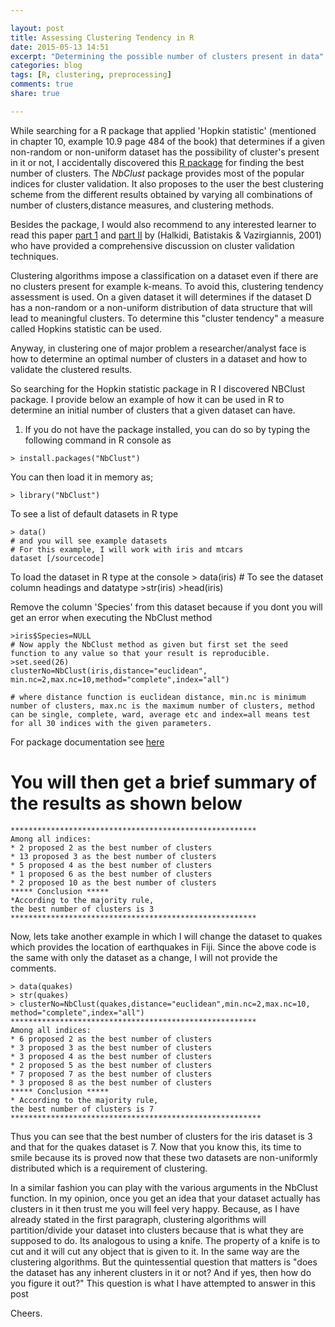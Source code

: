 ```yaml
---

layout: post
title: Assessing Clustering Tendency in R
date: 2015-05-13 14:51
excerpt: "Determining the possible number of clusters present in data"
categories: blog
tags: [R, clustering, preprocessing]
comments: true
share: true

---
```

While searching for a R package that applied 'Hopkin statistic' (mentioned in chapter 10, example 10.9 page 484 of the book) that determines if a given non-random or non-uniform dataset has the possibility of cluster's present in it or not, I accidentally discovered this <a href="http://cedric.cnam.fr/fichiers/art_2554.pdf" target="_blank">R package</a> for finding the best number of clusters. The <em>NbClust</em> package provides most of the popular indices for cluster validation. It also proposes to the user the best clustering scheme from the different results obtained by varying all combinations of number of clusters,distance measures, and clustering methods.

Besides the package, I would also recommend to any interested learner to read this paper <a href="http://web.itu.edu.tr/sgunduz/courses/verimaden/paper/validity_survey.pdf" target="_blank">part 1</a> and <a href="http://www.sigmod.org/publications/sigmod-record/0209/a1.partii_clvalidity1.pdf" target="_blank">part II</a> by (Halkidi, Batistakis &amp; Vazirgiannis, 2001) who have provided a comprehensive discussion on cluster validation techniques.

Clustering algorithms impose a classification on a dataset even if there are no clusters present for example k-means. To avoid this, clustering tendency assessment is used. On a given dataset it will determines if the dataset D has a non-random or a non-uniform distribution of data structure that will lead to meaningful clusters. To determine this "cluster tendency" a measure called Hopkins statistic can be used.

Anyway, in clustering one of major problem a researcher/analyst face is how to determine an optimal number of clusters in a dataset and how to validate the clustered results.

So searching for the Hopkin statistic package in R I discovered NBClust package. I provide below an example of how it can be used in R to determine an initial number of clusters that a given dataset can have.
<ol>
	<li>If you do not have the package installed, you can do so by typing the following command in R console as</li>
</ol>

	> install.packages("NbClust")

You can then load it in memory as;
	
	> library("NbClust") 

To see a list of default datasets in R type

	> data()
	# and you will see example datasets
	# For this example, I will work with iris and mtcars dataset [/sourcecode]
To load the dataset in R type at the console
	> data(iris)
	# To see the dataset column headings and datatype
	>str(iris)
	>head(iris) 

Remove the column 'Species' from this dataset because if you dont you will get an error when executing the NbClust method

	>iris$Species=NULL
	# Now apply the NbClust method as given but first set the seed function to any value so that your result is reproducible.
	>set.seed(26)
	clusterNo=NbClust(iris,distance="euclidean",
	min.nc=2,max.nc=10,method="complete",index="all")

	# where distance function is euclidean distance, min.nc is minimum number of clusters, max.nc is the maximum number of clusters, method can be single, complete, ward, average etc and index=all means test for all 30 indices with the given parameters. 

For package documentation see <a href="https://cran.r-project.org/web/packages/NbClust/NbClust.pdf">here</a>

# You will then get a brief summary of the results as shown below

	*******************************************************
	Among all indices:
	* 2 proposed 2 as the best number of clusters
	* 13 proposed 3 as the best number of clusters
	* 5 proposed 4 as the best number of clusters
	* 1 proposed 6 as the best number of clusters
	* 2 proposed 10 as the best number of clusters
	***** Conclusion *****
	*According to the majority rule,
	the best number of clusters is 3
	*******************************************************

Now, lets take another example in which I will change the dataset to quakes which provides the location of earthquakes in Fiji. Since the above code is the same with only the dataset as a change, I will not provide the comments.

	> data(quakes)
	> str(quakes)
	> clusterNo=NbClust(quakes,distance="euclidean",min.nc=2,max.nc=10,
	method="complete",index="all")
	*******************************************************
	Among all indices:
	* 6 proposed 2 as the best number of clusters
	* 3 proposed 3 as the best number of clusters
	* 3 proposed 4 as the best number of clusters
	* 2 proposed 5 as the best number of clusters
	* 7 proposed 7 as the best number of clusters
	* 3 proposed 8 as the best number of clusters
	***** Conclusion *****
	* According to the majority rule,
	the best number of clusters is 7
	********************************************************


Thus you can see that the best number of clusters for the iris dataset is 3 and that for the quakes dataset is 7. Now that you know this, its time to smile because its is proved now that these two datasets are non-uniformly distributed which is a requirement of clustering.

In a similar fashion you can play with the various arguments in the NbClust function. In my opinion, once you get an idea that your dataset actually has clusters in it then trust me you will feel very happy. Because, as I have already stated in the first paragraph, clustering algorithms will partition/divide your dataset into clusters because that is what they are supposed to do. Its analogous to using a knife. The property of a knife is to cut and it will cut any object that is given to it. In the same way are the clustering algorithms. But the quintessential question that matters is "does the dataset has any inherent clusters in it or not? And if yes, then how do you figure it out?" This question is what I have attempted to answer in this post

Cheers.
